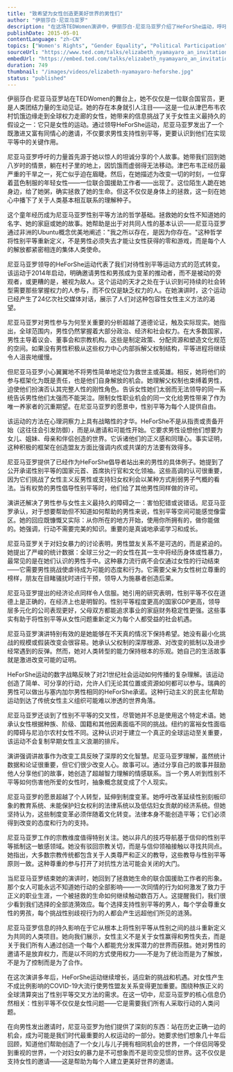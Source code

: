 ```yaml
---
title: "致希望为女性创造更美好世界的男性们"
author: "伊丽莎白·尼亚马亚罗"
description: "在这场TEDWomen演讲中，伊丽莎白·尼亚马亚罗介绍了HeForShe运动，呼吁男性积极参与全球性别平等的斗争。她借鉴个人经历和联合国倡导工作，强调在拆解父权制体系中的共同人性和集体责任。"
publishDate: 2015-05-01
contentLanguage: "zh-CN"
topics: ["Women's Rights", "Gender Equality", "Political Participation", "Patriarchy Critique", "Religious Patriarchy Critique"]
sourceUrl: "https://www.ted.com/talks/elizabeth_nyamayaro_an_invitation_to_men_who_want_a_better_world_for_women?autoplay=true&referrer=playlist-talks_on_feminism"
embedUrl: "https://embed.ted.com/talks/elizabeth_nyamayaro_an_invitation_to_men_who_want_a_better_world_for_women"
duration: 749
thumbnail: "/images/videos/elizabeth-nyamayaro-heforshe.jpg"
status: "published"
---
```


伊丽莎白·尼亚马亚罗站在TEDWomen的舞台上，她不仅仅是一位联合国官员，更是人类团结力量的生动见证。她的存在本身就引人注目——这是一位从津巴布韦农村饥饿边缘走到全球权力走廊的女性，她带来的信息挑战了关于女性主义最持久的假设之一：它只是女性的运动。通过领导HeForShe运动，尼亚马亚罗发出了一个既激进又富有同情心的邀请，不仅要求男性支持性别平等，更要认识到他们在实现平等中的关键作用。

尼亚马亚罗呼吁的力量首先源于她以惊人的坦诚分享的个人故事。她带我们回到她八岁时的情景，躺在村子里的地上，因饥饿而虚弱得无法移动。津巴布韦正经历最严重的干旱之一，死亡似乎迫在眉睫。然后，在她描述为改变一切的时刻，一位穿着蓝色制服的年轻女性——一位联合国援助工作者——出现了。这位陌生人跪在她身边，给了她粥，确实拯救了她的生命。但这不仅仅是身体上的拯救，这一刻在她心中播下了关于人类基本相互联系的理解种子。

这个童年经历成为尼亚马亚罗性别平等方法的哲学基础。拯救她的女性不知道她的名字、她的家庭或她的故事。她帮助是出于对共同人性的基本认识——尼亚马亚罗通过非洲的Ubuntu概念优美地阐述："我之所以存在，是因为你存在。"这种哲学将性别平等重新定义，不是男性必须失去才能让女性获得的零和游戏，而是每个人的解放都紧密相连的集体人类使命。

尼亚马亚罗领导的HeForShe运动代表了我们对待性别平等运动方式的范式转变。该运动于2014年启动，明确邀请男性和男孩成为变革的推动者，而不是被动的旁观者，或更糟的是，被视为敌人。这个运动的天才之处在于认识到可持续的社会转型需要那些掌握权力的人参与，而不仅仅是缺乏权力的人。在她演讲时，这个运动已经产生了24亿次社交媒体对话，展示了人们对这种包容性女性主义方法的渴望。

尼亚马亚罗对男性参与为何至关重要的分析超越了道德论证，触及实际现实。她指出，全球范围内，男性仍然掌握着大部分政治、经济和社会权力。在大多数国家，男性主导着议会、董事会和宗教机构。这些是制定政策、分配资源和塑造文化规范的空间。如果没有男性积极从这些权力中心内部拆解父权制结构，平等进程将继续令人沮丧地缓慢。

但尼亚马亚罗小心翼翼地不将男性简单地定位为救世主或英雄。相反，她将他们的参与框架化为既是责任，也是他们自身解放的机会。她理解父权制也束缚着男性，迫使他们扮演否认其完整人性的刚性角色。告诉女性她们太弱而无法领导的同一系统告诉男性他们太强而不能哭泣。限制女性职业机会的同一文化给男性带来了作为唯一养家者的沉重期望。在尼亚马亚罗的愿景中，性别平等为每个人提供自由。

该运动的方法在心理洞察力上具有战略性的才华。HeForShe不是从指责或责备开始（这往往会引发防御），而是从邀请和可能性开始。它要求男性设想他们想要为女儿、姐妹、母亲和伴侣创造的世界。它诉诸他们的正义感和同理心。事实证明，这种积极的框架在创造盟友方面比强调内疚或共谋的方法要有效得多。

尼亚马亚罗提供了已经作为HeForShe倡导者站出来的男性的具体例子。她提到了公开承诺性别平等的国家元首、首席执行官和文化领袖。这些高调的认可很重要，因为它们挑战了女性主义反男性或支持妇女权利会以某种方式削弱男子气概的看法。当有权势的男性倡导性别平等时，他们给了其他男性同样做的许可。

演讲还解决了男性参与女性主义最持久的障碍之一：害怕犯错或说错话。尼亚马亚罗承认，对于想要帮助但不知道如何帮助的男性来说，性别平等空间可能感觉像雷区。她的回应既慷慨又实际：从你所在的地方开始，使用你所拥有的，做你能做的。她强调，行动不需要完美的知识。重要的是真诚地承诺学习和成长。

尼亚马亚罗关于对妇女暴力的讨论表明，男性盟友关系不是可选的，而是紧迫的。她提出了严峻的统计数据：全球三分之一的女性在其一生中将经历身体或性暴力，最常见的是在她们认识的男性手中。这种暴力流行病不会仅通过女性的行动结束——它需要男性挑战使虐待成为可能的态度和行为。它需要父亲为女性树立尊重的榜样，朋友在目睹骚扰时进行干预，领导人为施暴者创造后果。

尼亚马亚罗提出的经济论点同样令人信服。她引用的研究表明，性别平等不仅在道德上是正确的，在经济上也是明智的。性别平等程度更高的国家GDP更高，领导层多元化的公司表现更好，父母双方都能追求事业的家庭财务稳定性更强。这些事实有助于将性别平等从女性问题重新定义为每个人都受益的社会机遇。

尼亚马亚罗演讲特别有效的是她能够在不天真的情况下保持希望。她没有最小化挑战的规模或假装改变会很容易。她承认父权制的深厚根源、对改变的抵制以及进步经常遇到的反弹。然而，她对人类转型的能力保持根本的乐观。她自己的生活故事就是激进改变可能的证明。

HeForShe运动的数字战略反映了对21世纪社会运动如何传播的复杂理解。该运动创造了简单、可分享的行动，允许人们无论其位置或资源如何都可以参与。瑞典的男性可以做出与塞内加尔男性相同的HeForShe承诺。这种行动主义的民主化帮助运动到达了传统女性主义组织可能难以渗透的世界角落。

尼亚马亚罗还谈到了性别不平等的交叉性，尽管她并不总是使用这个特定术语。她承认女性根据种族、阶级、国籍和其他因素面临不同的挑战。纽约的富裕女性面临的障碍与尼泊尔农村女性不同。这种认识对于建立一个真正的全球运动至关重要，该运动不会复制早期女性主义浪潮的排斥。

演讲强调讲故事作为改变工具反映了深厚的文化智慧。尼亚马亚罗理解，虽然统计数据和论证很重要，但它们很少改变人心。故事可以。通过分享自己的故事并鼓励他人分享他们的故事，她创造了超越智力理解的情感联系。当一个男人听到性别不平等如何伤害他所爱的女性时，抽象概念就变成了个人现实。

尼亚马亚罗的愿景超越了个人转型，延伸到制度变革。她呼吁改革延续性别刻板印象的教育系统、未能保护妇女权利的法律系统以及低估妇女贡献的经济系统。但她坚持认为，这些制度变革必须伴随着文化转变。法律本身不能创造平等；它们必须得到改变的态度和行为的支持。

尼亚马亚罗工作的宗教维度值得特别关注。她以非凡的技巧导航基于信仰的性别平等抵制这一敏感领域。她没有驳回宗教关切，而是与信仰领袖接触以寻找共同点。她指出，大多数宗教传统都包含关于人类尊严和正义的教导，这些教导与性别平等原则一致。这种尊重的参与打开了对抗性方法可能会关闭的大门。

当尼亚马亚罗结束她的演讲时，她回到了拯救她生命的联合国援助工作者的形象。那个女人可能永远不知道她行动的全部影响——一次同情的行为如何激发了致力于正义的职业生涯，一个被拯救的生命如何继续触动数百万人。这提醒我们，我们很少看到我们选择的全部涟漪效应。每个选择支持性别平等的男人，每个学会尊重女性的男孩，每个挑战性别歧视行为的人都会产生远超他们所见的涟漪。

尼亚马亚罗信息的持久影响在于它从根本上将性别平等从性别之间的战斗重新定义为共同的人类项目。她向我们展示，女性主义不是关于女性赢得和男性失去，而是关于我们所有人通过创造一个每个人都能充分发挥潜力的世界而获胜。她对男性的邀请不是放弃权力，而是以不同的方式使用权力——不是为了统治而是为了解放，不是为了控制而是为了合作。

在这次演讲多年后，HeForShe运动继续增长，适应新的挑战和机遇。对女性产生不成比例影响的COVID-19大流行使男性盟友关系变得更加重要。围绕种族正义的全球清算突出了性别平等交叉方法的需求。在这一切中，尼亚马亚罗的核心信息仍然相关：性别平等不仅仅是女性问题——它是需要我们所有人采取行动的人类问题。

在向男性发出邀请时，尼亚马亚罗为他们提供了深刻的东西：站在历史正确一边的机会，成为可能是我们时代最重要的人权运动的一部分。她要求他们想象几十年后回顾，知道他们帮助创造了一个女儿与儿子拥有相同机会的世界，一个伴侣同等受到重视的世界，一个对妇女的暴力是不可想象而不是司空见惯的世界。这不仅仅是支持女性的邀请——这是帮助为每个人建立更美好世界的邀请。